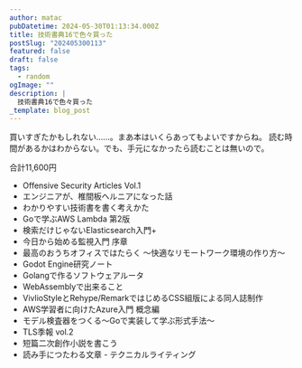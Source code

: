 ```yaml
---
author: matac
pubDatetime: 2024-05-30T01:13:34.000Z
title: 技術書典16で色々買った
postSlug: "202405300113"
featured: false
draft: false
tags:
  - random
ogImage: ""
description: |
  技術書典16で色々買った
_template: blog_post
---
```


買いすぎたかもしれない......。まあ本はいくらあってもよいですからね。
読む時間があるかはわからない。でも、手元になかったら読むことは無いので。

合計11,600円

- Offensive Security Articles Vol.1
- エンジニアが、椎間板ヘルニアになった話
- わかりやすい技術書を書く考えかた
- Goで学ぶAWS Lambda 第2版
- 検索だけじゃないElasticsearch入門+
- 今日から始める監視入門 序章
- 最高のおうちオフィスではたらく ～快適なリモートワーク環境の作り方～
- Godot Engine研究ノート
- Golangで作るソフトウェアルータ
- WebAssemblyで出来ること
- VivlioStyleとRehype/RemarkではじめるCSS組版による同人誌制作
- AWS学習者に向けたAzure入門 概念編
- モデル検査器をつくる〜Goで実装して学ぶ形式手法〜
- TLS季報 vol.2
- 短篇二次創作小説を書こう
- 読み手につたわる文章 - テクニカルライティング
